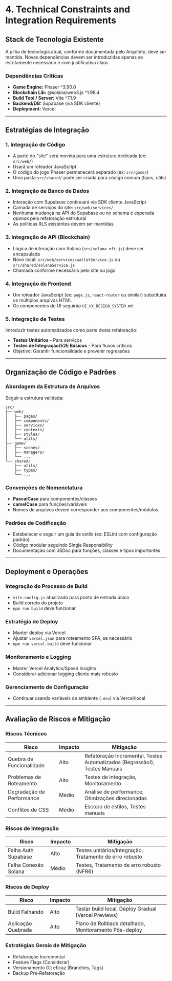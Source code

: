 # 4. Technical Constraints and Integration Requirements

## Stack de Tecnologia Existente

A pilha de tecnologia atual, conforme documentada pelo Arquiteto, deve ser mantida. Novas dependências devem ser introduzidas apenas se estritamente necessário e com justificativa clara.

### Dependências Críticas

- **Game Engine:** Phaser ^3.90.0
- **Blockchain Lib:** @solana/web3.js ^1.98.4
- **Build Tool / Server:** Vite ^7.1.9
- **Backend/DB:** Supabase (via SDK cliente)
- **Deployment:** Vercel

---

## Estratégias de Integração

### 1. Integração de Código

* A parte do "site" será movida para uma estrutura dedicada (ex: `src/web/`)
* Usará um roteador JavaScript
* O código do jogo Phaser permanecerá separado (ex: `src/game/`)
* Uma pasta `src/shared/` pode ser criada para código comum (tipos, utils)

### 2. Integração de Banco de Dados

* Interação com Supabase continuará via SDK cliente JavaScript
* Camada de serviços do site: `src/web/services/`
* Nenhuma mudança na API do Supabase ou no schema é esperada *apenas* pela refatoração estrutural
* As políticas RLS existentes devem ser mantidas

### 3. Integração de API (Blockchain)

* Lógica de interação com Solana (`src/solana_nft.js`) deve ser encapsulada
* Novo local: `src/web/services/walletService.js` ou `src/shared/solanaService.js`
* Chamada conforme necessário pelo site ou jogo

### 4. Integração de Frontend

* Um roteador JavaScript (ex: `page.js`, `react-router` ou similar) substituirá os múltiplos arquivos HTML
* Os componentes de UI seguirão `UI_UX_DESIGN_SYSTEM.md`

### 5. Integração de Testes

Introduzir testes automatizados como parte desta refatoração:
* **Testes Unitários** - Para serviços
* **Testes de Integração/E2E Básicos** - Para fluxos críticos
* Objetivo: Garantir funcionalidade e prevenir regressões

---

## Organização de Código e Padrões

### Abordagem da Estrutura de Arquivos

Seguir a estrutura validada:
```
src/
├── web/
│   ├── pages/
│   ├── components/
│   ├── services/
│   ├── contexts/
│   ├── styles/
│   └── utils/
├── game/
│   ├── scenes/
│   ├── managers/
│   └── ...
└── shared/
    ├── utils/
    ├── types/
    └── ...
```

### Convenções de Nomenclatura

* **PascalCase** para componentes/classes
* **camelCase** para funções/variáveis
* Nomes de arquivos devem corresponder aos componentes/módulos

### Padrões de Codificação

* Estabelecer e seguir um guia de estilo (ex: ESLint com configuração padrão)
* Código modular seguindo Single Responsibility
* Documentação com JSDoc para funções, classes e tipos importantes

---

## Deployment e Operações

### Integração do Processo de Build

* `vite.config.js` atualizado para ponto de entrada único
* Build correto do projeto
* `npm run build` deve funcionar

### Estratégia de Deploy

* Manter deploy via Vercel
* Ajustar `vercel.json` para roteamento SPA, se necessário
* `npm run vercel-build` deve funcionar

### Monitoramento e Logging

* Manter Vercel Analytics/Speed Insights
* Considerar adicionar logging cliente mais robusto

### Gerenciamento de Configuração

* Continuar usando variáveis de ambiente (`.env`) via Vercel/local

---

## Avaliação de Riscos e Mitigação

### Riscos Técnicos

| Risco | Impacto | Mitigação |
|-------|---------|-----------|
| Quebra de Funcionalidade | Alto | Refatoração Incremental, Testes Automatizados (Regressão!), Testes Manuais |
| Problemas de Roteamento | Alto | Testes de integração, Monitoramento |
| Degradação de Performance | Médio | Análise de performance, Otimizações direcionadas |
| Conflitos de CSS | Médio | Escopo de estilos, Testes manuais |

### Riscos de Integração

| Risco | Impacto | Mitigação |
|-------|---------|-----------|
| Falha Auth Supabase | Alto | Testes unitários/integração, Tratamento de erro robusto |
| Falha Conexão Solana | Médio | Testes, Tratamento de erro robusto (NFR6) |

### Riscos de Deploy

| Risco | Impacto | Mitigação |
|-------|---------|-----------|
| Build Falhando | Alto | Testar build local, Deploy Gradual (Vercel Previews) |
| Aplicação Quebrada | Alto | Plano de Rollback detalhado, Monitoramento Pós-deploy |

### Estratégias Gerais de Mitigação

* Refatoração Incremental
* Feature Flags (Considerar)
* Versionamento Git eficaz (Branches, Tags)
* Backup Pré-Refatoração
